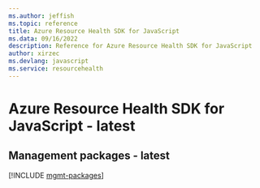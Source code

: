 ```yaml
---
ms.author: jeffish
ms.topic: reference
title: Azure Resource Health SDK for JavaScript
ms.data: 09/16/2022
description: Reference for Azure Resource Health SDK for JavaScript
author: xirzec
ms.devlang: javascript
ms.service: resourcehealth
---
```

# Azure Resource Health SDK for JavaScript - latest

## Management packages - latest
[!INCLUDE [mgmt-packages](resource-health-mgmt-index.md)]